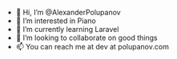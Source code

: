 - 👋 Hi, I’m @AlexanderPolupanov
- 👀 I’m interested in Piano
- 🌱 I’m currently learning Laravel
- 💞️ I’m looking to collaborate on good things
- 📫 You can reach me at dev at polupanov.com

<!---
AlexanderPolupanov/AlexanderPolupanov is a ✨ special ✨ repository because its `README.md` (this file) appears on your GitHub profile.
You can click the Preview link to take a look at your changes.
--->
